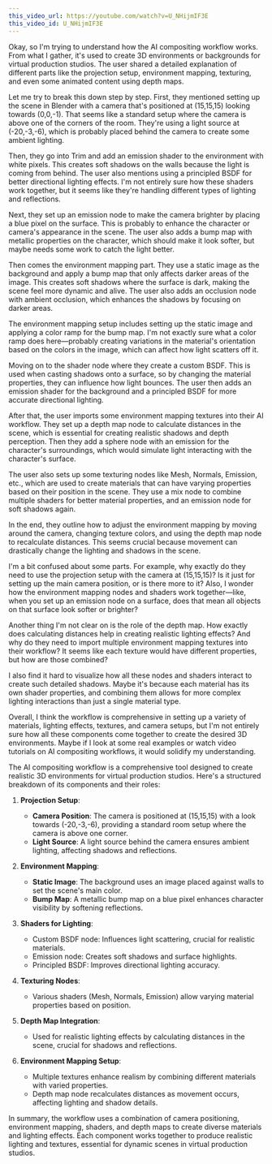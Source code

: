 ```yaml
---
this_video_url: https://youtube.com/watch?v=U_NHijmIF3E
this_video_id: U_NHijmIF3E
---
```

<think>
Okay, so I'm trying to understand how the AI compositing workflow works. From what I gather, it's used to create 3D environments or backgrounds for virtual production studios. The user shared a detailed explanation of different parts like the projection setup, environment mapping, texturing, and even some animated content using depth maps.

Let me try to break this down step by step. First, they mentioned setting up the scene in Blender with a camera that's positioned at (15,15,15) looking towards (0,0,-1). That seems like a standard setup where the camera is above one of the corners of the room. They're using a light source at (-20,-3,-6), which is probably placed behind the camera to create some ambient lighting.

Then, they go into Trim and add an emission shader to the environment with white pixels. This creates soft shadows on the walls because the light is coming from behind. The user also mentions using a principled BSDF for better directional lighting effects. I'm not entirely sure how these shaders work together, but it seems like they're handling different types of lighting and reflections.

Next, they set up an emission node to make the camera brighter by placing a blue pixel on the surface. This is probably to enhance the character or camera's appearance in the scene. The user also adds a bump map with metallic properties on the character, which should make it look softer, but maybe needs some work to catch the light better.

Then comes the environment mapping part. They use a static image as the background and apply a bump map that only affects darker areas of the image. This creates soft shadows where the surface is dark, making the scene feel more dynamic and alive. The user also adds an occlusion node with ambient occlusion, which enhances the shadows by focusing on darker areas.

The environment mapping setup includes setting up the static image and applying a color ramp for the bump map. I'm not exactly sure what a color ramp does here—probably creating variations in the material's orientation based on the colors in the image, which can affect how light scatters off it.

Moving on to the shader node where they create a custom BSDF. This is used when casting shadows onto a surface, so by changing the material properties, they can influence how light bounces. The user then adds an emission shader for the background and a principled BSDF for more accurate directional lighting.

After that, the user imports some environment mapping textures into their AI workflow. They set up a depth map node to calculate distances in the scene, which is essential for creating realistic shadows and depth perception. Then they add a sphere node with an emission for the character's surroundings, which would simulate light interacting with the character's surface.

The user also sets up some texturing nodes like Mesh, Normals, Emission, etc., which are used to create materials that can have varying properties based on their position in the scene. They use a mix node to combine multiple shaders for better material properties, and an emission node for soft shadows again.

In the end, they outline how to adjust the environment mapping by moving around the camera, changing texture colors, and using the depth map node to recalculate distances. This seems crucial because movement can drastically change the lighting and shadows in the scene.

I'm a bit confused about some parts. For example, why exactly do they need to use the projection setup with the camera at (15,15,15)? Is it just for setting up the main camera position, or is there more to it? Also, I wonder how the environment mapping nodes and shaders work together—like, when you set up an emission node on a surface, does that mean all objects on that surface look softer or brighter?

Another thing I'm not clear on is the role of the depth map. How exactly does calculating distances help in creating realistic lighting effects? And why do they need to import multiple environment mapping textures into their workflow? It seems like each texture would have different properties, but how are those combined?

I also find it hard to visualize how all these nodes and shaders interact to create such detailed shadows. Maybe it's because each material has its own shader properties, and combining them allows for more complex lighting interactions than just a single material type.

Overall, I think the workflow is comprehensive in setting up a variety of materials, lighting effects, textures, and camera setups, but I'm not entirely sure how all these components come together to create the desired 3D environments. Maybe if I look at some real examples or watch video tutorials on AI compositing workflows, it would solidify my understanding.
</think>

The AI compositing workflow is a comprehensive tool designed to create realistic 3D environments for virtual production studios. Here's a structured breakdown of its components and their roles:

1. **Projection Setup**:
   - **Camera Position**: The camera is positioned at (15,15,15) with a look towards (-20,-3,-6), providing a standard room setup where the camera is above one corner.
   - **Light Source**: A light source behind the camera ensures ambient lighting, affecting shadows and reflections.

2. **Environment Mapping**:
   - **Static Image**: The background uses an image placed against walls to set the scene's main color.
   - **Bump Map**: A metallic bump map on a blue pixel enhances character visibility by softening reflections.

3. **Shaders for Lighting**:
   - Custom BSDF node: Influences light scattering, crucial for realistic materials.
   - Emission node: Creates soft shadows and surface highlights.
   - Principled BSDF: Improves directional lighting accuracy.

4. **Texturing Nodes**:
   - Various shaders (Mesh, Normals, Emission) allow varying material properties based on position.

5. **Depth Map Integration**:
   - Used for realistic lighting effects by calculating distances in the scene, crucial for shadows and reflections.

6. **Environment Mapping Setup**:
   - Multiple textures enhance realism by combining different materials with varied properties.
   - Depth map node recalculates distances as movement occurs, affecting lighting and shadow details.

In summary, the workflow uses a combination of camera positioning, environment mapping, shaders, and depth maps to create diverse materials and lighting effects. Each component works together to produce realistic lighting and textures, essential for dynamic scenes in virtual production studios.
